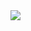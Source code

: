 <img align="center" src="https://github.com/ImanMontajabi/ImanMontajabi/assets/52942515/b259ad7f-4e7e-4efb-9487-85a5e60db79c">
